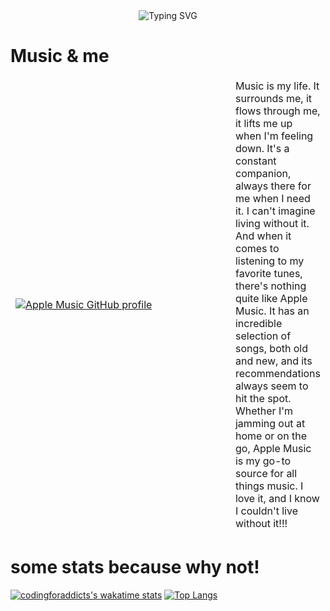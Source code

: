 <div align="center" >
<img src="https://readme-typing-svg.demolab.com?font=IBM+Plex+Mono&duration=4000&pause=1000&color=8806FF&center=true&vCenter=true&multiline=true&repeat=true&width=600&height=150&lines=Hello;I'm+Antoine%2C+an+EPITA+student;I'm+a+young+developper+(+front-end+,+swiftui)" alt="Typing SVG" />
</div>
    
  # Music & me
    
  <table >
<thead >
  <tr style="border-collapse: collapse; border: none;">
 <td WIDTH=400px > 
      
[![Apple Music GitHub profile](https://music-profile.rayriffy.com/theme/dark.svg?uid=000187.b35aecab20f6465ca1bba50dd0e21c73.2211)](https://github.com/rayriffy/apple-music-github-profile)
    
</td>
    <td >
Music is my life. It surrounds me, it flows through me, it lifts me up when I'm feeling down. It's a constant companion, always there for me when I need it. I can't imagine living without it. And when it comes to listening to my favorite tunes, there's nothing quite like Apple Music. It has an incredible selection of songs, both old and new, and its recommendations always seem to hit the spot. Whether I'm jamming out at home or on the go, Apple Music is my go-to source for all things music. I love it, and I know I couldn't live without it!!! </td>
  </tr>
</thead>
</table> 
 
 
# some stats because why not!





<div align="left">

 [![codingforaddicts's wakatime stats](https://github-readme-stats.vercel.app/api/wakatime?username=codingforaddicts)]([https://github.com/anuraghazra/github-readme-stats](https://github.com/codingforaddicts)) 
 [![Top Langs](https://github-readme-stats.vercel.app/api/top-langs/?username=codingforaddicts&layout=compact)](https://github.com/codingforaddicts) 
 
  </div>
  



<!---
CodingForAddicts/CodingForAddicts is a ✨ special ✨ repository
--->
